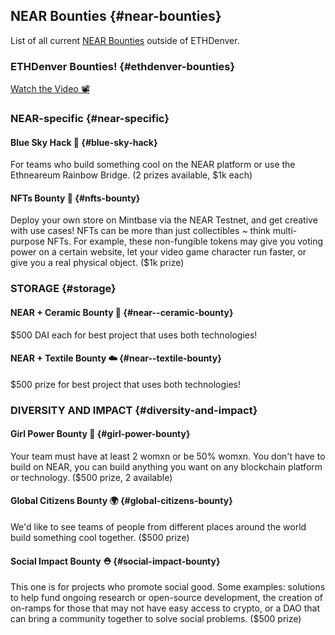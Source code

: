 ---
---
## NEAR Bounties {#near-bounties}

List of all current [NEAR Bounties](https://near.org/bounties) outside of ETHDenver.

### ETHDenver Bounties! {#ethdenver-bounties}

[Watch the Video 📽️](https://www.youtube.com/watch?v=3w4xd-1pU6c)

### NEAR-specific {#near-specific}
#### Blue Sky Hack 💙 {#blue-sky-hack}

For teams who build something cool on the NEAR platform or use the Ethneareum Rainbow Bridge. (2 prizes available, $1k each)

#### NFTs Bounty 🦖 {#nfts-bounty}
Deploy your own store on Mintbase via the NEAR Testnet, and get creative with use cases! NFTs can be more than just collectibles ~ think multi-purpose NFTs. For example, these non-fungible tokens may give you voting power on a certain website, let your video game character run faster, or give you a real physical object. ($1k prize)

### STORAGE {#storage}
#### NEAR + Ceramic Bounty 🔶 {#near--ceramic-bounty}
$500 DAI each for best project that uses both technologies!

#### NEAR + Textile Bounty ☁️ {#near--textile-bounty}
$500 prize for best project that uses both technologies!

### DIVERSITY AND IMPACT {#diversity-and-impact}
#### Girl Power Bounty 👧 {#girl-power-bounty}
Your team must have at least 2 womxn or be 50% womxn. You don't have to build on NEAR, you can build anything you want on any blockchain platform or technology. ($500 prize, 2 available)

#### Global Citizens Bounty 🌍 {#global-citizens-bounty}
We'd like to see teams of people from different places around the world build something cool together. ($500 prize)

#### Social Impact Bounty ⛑️ {#social-impact-bounty}
This one is for projects who promote social good. Some examples: solutions to help fund ongoing research or open-source development, the creation of on-ramps for those that may not have easy access to crypto, or a DAO that can bring a community together to solve social problems. ($500 prize)
